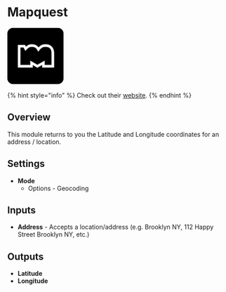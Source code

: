 # Mapquest

![MapQuest is an American free online web mapping service owned by Verizon Media.](../../.gitbook/assets/mapquest.png)

{% hint style="info" %}
Check out their [website](https://developer.mapquest.com/documentation/).
{% endhint %}

## Overview

This module returns to you the Latitude and Longitude coordinates for an address / location.

## Settings

* **Mode**
  * Options - Geocoding

## Inputs

* **Address** - Accepts a location/address \(e.g. Brooklyn NY, 112 Happy Street Brooklyn NY, etc.\) 

## Outputs

* **Latitude**
* **Longitude**

